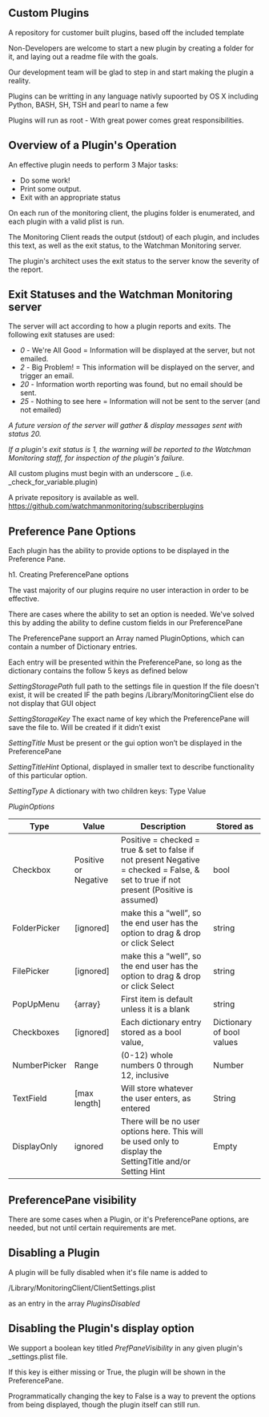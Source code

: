 Custom Plugins
--------------

A repository for customer built plugins, based off the included template

Non-Developers are welcome to start a new plugin by creating a folder for it, and laying out a readme file with the goals.

Our development team will be glad to step in and start making the plugin a reality.

Plugins can be writting in any language nativly supoorted by OS X including Python, BASH, SH, TSH and pearl to name a few

Plugins will run as root - With great power comes great responsibilities.

Overview of a Plugin's Operation
--------------

An effective plugin needs to perform 3 Major tasks:
* Do some work!
* Print some output.
* Exit with an appropriate status

On each run of the monitoring client, the plugins folder is enumerated, and each plugin with a valid plist is run.

The Monitoring Client reads the output (stdout) of each plugin, and includes this text, as well as the exit status, to the Watchman Monitoring server.

The plugin's architect uses the exit status to the server know the severity of the report.


Exit Statuses and the Watchman Monitoring server 
--------------

The server will act according to how a plugin reports and exits.  The following exit statuses are used:

* *0* - We're All Good = Information will be displayed at the server, but not emailed.
* *2* - Big Problem! = This information will be displayed on the server, and trigger an email.
* *20* - Information worth reporting was found, but no email should be sent.
* *25* - Nothing to see here = Information will not be sent to the server (and not emailed)

_A future version of the server will gather & display messages sent with status 20._

_If a plugin's exit status is 1, the warning will be reported to the Watchman Monitoring staff, for inspection of the plugin's failure._


All custom plugins must begin with an underscore _ (i.e. _check_for_variable.plugin)

A private repository is available as well.
https://github.com/watchmanmonitoring/subscriberplugins


Preference Pane Options
--------------

Each plugin has the ability to provide options to be displayed in the Preference Pane.


h1. Creating PreferencePane options

The vast majority of our plugins require no user interaction in order to be effective.

There are cases where the ability to set an option is needed. We've solved this by adding the ability to define custom fields in our PreferencePane

The PreferencePane support an Array named PluginOptions, which can contain a number of Dictionary entries.

Each entry will be presented within the PreferencePane, so long as the dictionary contains the follow 5 keys as defined below

*SettingStoragePath*
  full path to the settings file in question
	If the file doesn't exist, it will be created IF the path begins /Library/MonitoringClient
		else do not display that GUI object

*SettingStorageKey*
	The exact name of key which the PreferencePane will save the file to.
	Will be created if it didn’t exist

*SettingTitle*
	Must be present or the gui option won’t be displayed in the PreferencePane

*SettingTitleHint*
	Optional, displayed in smaller text to describe functionality of this particular option.

*SettingType*
	A dictionary with two children keys:
	Type
	Value


*PluginOptions*

|Type|Value|Description|Stored as|
|------|-----|-----|----|
|Checkbox|Positive or Negative|Positive = checked = true & set to false if not present Negative = checked = False, & set to true if not present (Positive is assumed)|bool|
|FolderPicker|[ignored]|make this a “well”, so the end user has the option to drag & drop or click Select|string|
|FilePicker|[ignored]|make this a “well”, so the end user has the option to drag & drop or click Select|string|
|PopUpMenu|{array}|First item is default unless it is a blank|string|
|Checkboxes|[ignored]|Each dictionary entry stored as a bool value, |Dictionary of bool values|
|NumberPicker|Range|(0-12) whole numbers 0 through 12, inclusive|Number|
|TextField|[max length]|Will store whatever the user enters, as entered|String|
|DisplayOnly|ignored|There will be no user options here. This will be used only to display the SettingTitle and/or Setting Hint|Empty|


PreferencePane visibility
--------------

There are some cases when a Plugin, or it's PreferencePane options, are needed, but not until certain requirements are met.

Disabling a Plugin
--------------

A plugin will be fully disabled when it's file name is added to 

/Library/MonitoringClient/ClientSettings.plist

as an entry in the array _PluginsDisabled_


Disabling the Plugin's display option
--------------

We support a boolean key titled _PrefPaneVisibility_ in any given plugin's _settings.plist file.

If this key is either missing or True, the plugin will be shown in the PreferencePane.

Programmatically changing the key to False is a way to prevent the options from being displayed, though the plugin itself can still run.
